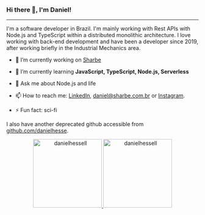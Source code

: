 ### Hi there 👋, I'm Daniel!
---

I'm a software developer in Brazil. I'm mainly working with Rest APIs with Node.js and TypeScript within a distributed monolithic architecture. 
I love working with back-end development and have been a developer since 2019, after working briefly in the Industrial Mechanics area.

- 🔭 I’m currently working on [Sharbe](https://sharbe.com.br/)

- 🌱 I’m currently learning **JavaScript, TypeScript, Node.js, Serverless**

<!-- - 👯 I’m looking to collaborate on ...

- 🤔 I’m looking for help with ... -->

- 💬 Ask me about Node.js and life

- 📫 How to reach me: [LinkedIn](https://www.linkedin.com/in/danielhessell/), daniel@sharbe.com.br or [Instagram](https://www.instagram.com/danielhessell/).

- ⚡ Fun fact: sci-fi


I also have another deprecated github accessible from [github.com/danielhesse](https://github.com/danielhesse).

<!-- ### ⚙️ &nbsp;GitHub Analytics -->
<p align="center">
  <a href="https://github.com/danielhessell/">
    <img height="180em" src="https://github-readme-stats.vercel.app/api/top-langs/?username=danielhessell&layout=compact&theme=github_dark" alt="danielhessell" />
    <img height="180em" src="https://github-readme-stats.vercel.app/api?username=danielhessell&show_icons=true&theme=github_dark" alt="danielhessell" />
  </a>
</p>
